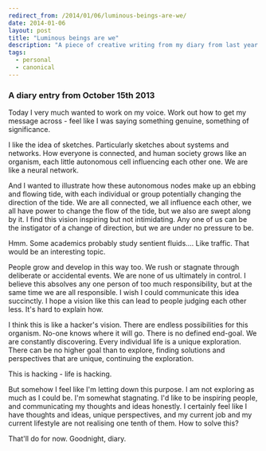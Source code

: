 ```yaml
---
redirect_from: /2014/01/06/luminous-beings-are-we/
date: 2014-01-06
layout: post
title: "Luminous beings are we"
description: "A piece of creative writing from my diary from last year. It's about the ebb and flow of humanity, and how life is hacking."
tags:
  - personal
  - canonical
---
```


### A diary entry from October 15th 2013

Today I very much wanted to work on my voice. Work out how to get my message across - feel like I was saying something genuine, something of significance.

I like the idea of sketches. Particularly sketches about systems and networks. How everyone is connected, and human society grows like an organism, each little autonomous cell influencing each other one. We are like a neural network.

And I wanted to illustrate how these autonomous nodes make up an ebbing and flowing tide, with each individual or group potentially changing the direction of the tide. We are all connected, we all influence each other, we all have power to change the flow of the tide, but we also are swept along by it. I find this vision inspiring but not intimidating. Any one of us can be the instigator of a change of direction, but we are under no pressure to be.

Hmm. Some academics probably study sentient fluids.... Like traffic. That would be an interesting topic.

People grow and develop in this way too. We rush or stagnate through deliberate or accidental events. We are none of us ultimately in control. I believe this absolves any one person of too much responsibility, but at the same time we are all responsible. I wish I could communicate this idea succinctly. I hope a vision like this can lead to people judging each other less. It's hard to explain how.

I think this is like a hacker's vision. There are endless possibilities for this organism. No-one knows where it will go. There is no defined end-goal. We are constantly discovering. Every individual life is a unique exploration. There can be no higher goal than to explore, finding solutions and perspectives that are unique, continuing the exploration.

This is hacking - life is hacking.

But somehow I feel like I'm letting down this purpose. I am not exploring as much as I could be. I'm somewhat stagnating. I'd like to be inspiring people, and communicating my thoughts and ideas honestly. I certainly feel like I have thoughts and ideas, unique perspectives, and my current job and my current lifestyle are not realising one tenth of them. How to solve this?

That'll do for now. Goodnight, diary.

